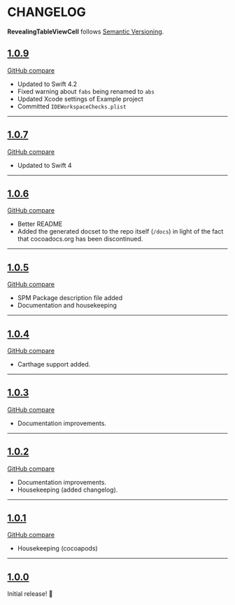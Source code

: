 # CHANGELOG

__RevealingTableViewCell__ follows [Semantic Versioning](http://semver.org/).


## [1.0.9](https://github.com/sovata8/RevealingTableViewCell/releases/tag/1.0.9)
[GitHub compare](https://github.com/sovata8/RevealingTableViewCell/compare/1.0.7...1.0.9)

- Updated to Swift 4.2
- Fixed warning about `fabs` being renamed to `abs`
- Updated Xcode settings of Example project
- Committed `IDEWorkspaceChecks.plist`

---

## [1.0.7](https://github.com/sovata8/RevealingTableViewCell/releases/tag/1.0.7)
[GitHub compare](https://github.com/sovata8/RevealingTableViewCell/compare/1.0.6...1.0.7)

- Updated to Swift 4

---

## [1.0.6](https://github.com/sovata8/RevealingTableViewCell/releases/tag/1.0.6)
[GitHub compare](https://github.com/sovata8/RevealingTableViewCell/compare/1.0.5...1.0.6)

- Better README
- Added the generated docset to the repo itself (`/docs`) in light of the fact that cocoadocs.org has been discontinued.

---

## [1.0.5](https://github.com/sovata8/RevealingTableViewCell/releases/tag/1.0.5)
[GitHub compare](https://github.com/sovata8/RevealingTableViewCell/compare/1.0.4...1.0.5)

- SPM Package description file added
- Documentation and housekeeping

---

## [1.0.4](https://github.com/sovata8/RevealingTableViewCell/releases/tag/1.0.4)
[GitHub compare](https://github.com/sovata8/RevealingTableViewCell/compare/1.0.3...1.0.4)

- Carthage support added.

---

## [1.0.3](https://github.com/sovata8/RevealingTableViewCell/releases/tag/1.0.3)
[GitHub compare](https://github.com/sovata8/RevealingTableViewCell/compare/1.0.2...1.0.3)

- Documentation improvements.

---

## [1.0.2](https://github.com/sovata8/RevealingTableViewCell/releases/tag/1.0.2)
[GitHub compare](https://github.com/sovata8/RevealingTableViewCell/compare/v1.0.1...1.0.2)

- Documentation improvements.
- Housekeeping (added changelog).

---

## [1.0.1](https://github.com/sovata8/RevealingTableViewCell/releases/tag/v1.0.1)
[GitHub compare](https://github.com/sovata8/RevealingTableViewCell/compare/v1.0.0...v1.0.1)

- Housekeeping (cocoapods)

---

## [1.0.0](https://github.com/sovata8/RevealingTableViewCell/releases/tag/v1.0.0)

Initial release! 🎉
